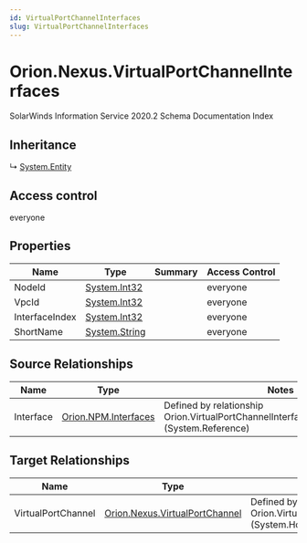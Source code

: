 ```yaml
---
id: VirtualPortChannelInterfaces
slug: VirtualPortChannelInterfaces
---
```


# Orion.Nexus.VirtualPortChannelInterfaces

SolarWinds Information Service 2020.2 Schema Documentation Index

## Inheritance

↳ [System.Entity](./../System/Entity)

## Access control

everyone

## Properties

| Name | Type | Summary | Access Control |
| ------ | ------ | ------ | ------ |
| NodeId | [System.Int32](https://docs.microsoft.com/en-us/dotnet/api/system.int32) |  | everyone |
| VpcId | [System.Int32](https://docs.microsoft.com/en-us/dotnet/api/system.int32) |  | everyone |
| InterfaceIndex | [System.Int32](https://docs.microsoft.com/en-us/dotnet/api/system.int32) |  | everyone |
| ShortName | [System.String](https://docs.microsoft.com/en-us/dotnet/api/system.string) |  | everyone |

## Source Relationships

| Name | Type | Notes |
| ------ | ------ | ------ |
| Interface | [Orion.NPM.Interfaces](./../Orion.NPM/Interfaces) | Defined by relationship Orion.VirtualPortChannelInterfaceReferencesInterface (System.Reference) |

## Target Relationships

| Name | Type | Notes |
| ------ | ------ | ------ |
| VirtualPortChannel | [Orion.Nexus.VirtualPortChannel](./../Orion.Nexus/VirtualPortChannel) | Defined by relationship Orion.VirtualPortChannelHostsVirtualPortChannelInterfaces (System.Hosting) |

